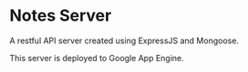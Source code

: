 # Notes Server

A restful API server created using ExpressJS and Mongoose.

This server is deployed to Google App Engine.
